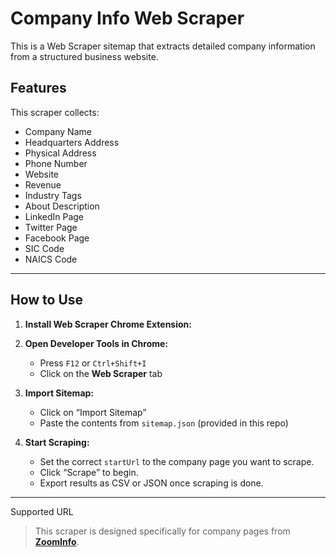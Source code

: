 #   Company Info Web Scraper 
This is a Web Scraper sitemap that extracts detailed company information from a structured business website.

##  Features

This scraper collects:

- Company Name  
- Headquarters Address  
- Physical Address  
- Phone Number  
- Website  
- Revenue  
- Industry Tags  
- About Description  
- LinkedIn Page  
- Twitter Page  
- Facebook Page  
- SIC Code  
- NAICS Code  

---

##  How to Use

1. **Install Web Scraper Chrome Extension:**

2. **Open Developer Tools in Chrome:**
   - Press `F12` or `Ctrl+Shift+I`
   - Click on the **Web Scraper** tab

3. **Import Sitemap:**
   - Click on “Import Sitemap”
   - Paste the contents from `sitemap.json` (provided in this repo)

4. **Start Scraping:**
   - Set the correct `startUrl` to the company page you want to scrape.
   - Click “Scrape” to begin.
   - Export results as CSV or JSON once scraping is done.

---
Supported URL

> This scraper is designed specifically for company pages from **[ZoomInfo](https://www.zoominfo.com/)**.



